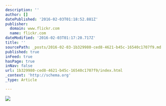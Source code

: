 ```yaml
---
description: ''
author: []
datePublished: '2016-02-03T01:18:52.881Z'
publisher:
  domain: www.flickr.com
  name: flickr.com
dateModified: '2016-02-03T01:17:20.717Z'
title: ''
sourcePath: _posts/2016-02-03-1b329980-ced8-4621-b45c-16540c1707f9.md
published: true
inFeed: true
hasPage: true
inNav: false
url: 1b329980-ced8-4621-b45c-16540c1707f9/index.html
_context: 'http://schema.org'
_type: Article

---
```

![](https://c2.staticflickr.com/4/3928/15436958735_00edda8939_o.gif)